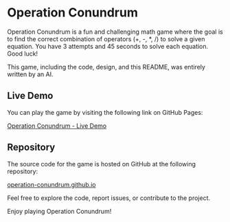 # Operation Conundrum

Operation Conundrum is a fun and challenging math game where the goal is to find the correct combination of operators (+, -, *, /) to solve a given equation. You have 3 attempts and 45 seconds to solve each equation. Good luck!

This game, including the code, design, and this README, was entirely written by an AI.

## Live Demo

You can play the game by visiting the following link on GitHub Pages:

[Operation Conundrum - Live Demo](https://dfeldman.github.io/operation-conundrum.github.io/game.html)

## Repository

The source code for the game is hosted on GitHub at the following repository:

[operation-conundrum.github.io](https://github.com/dfeldman/operation-conundrum.github.io)

Feel free to explore the code, report issues, or contribute to the project.

Enjoy playing Operation Conundrum!
